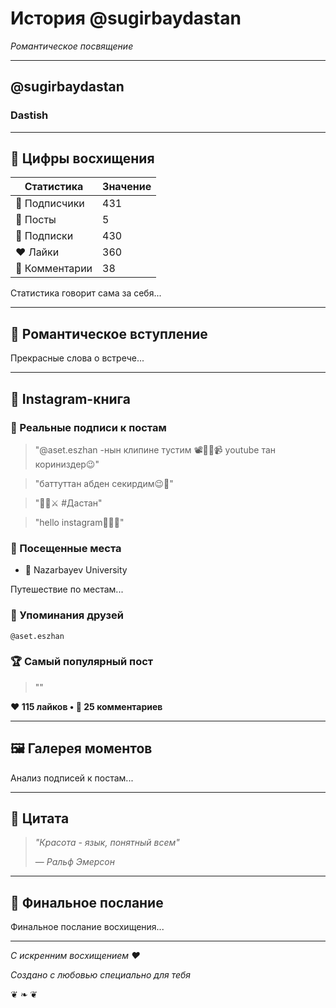 
# История @sugirbaydastan

*Романтическое посвящение*

---

## @sugirbaydastan
### Dastish


---

## 🎯 Цифры восхищения

| Статистика | Значение |
|------------|----------|
| 👥 Подписчики | 431 |
| 📱 Посты | 5 |
| 👥 Подписки | 430 |
| ❤️ Лайки | 360 |
| 💬 Комментарии | 38 |



Статистика говорит сама за себя...

---

## 💫 Романтическое вступление

Прекрасные слова о встрече...

---

## 📱 Instagram-книга

### 📝 Реальные подписи к постам

> "@aset.eszhan -нын клипине тустим 📽📸🎥📹 youtube тан кориниздер😉"

> "баттуттан абден секирдим😉💫"

> "👦🏻⚔️ #Дастан"

> "hello instagram🙋🏻‍♂️"





### 📍 Посещенные места

- 📍 Nazarbayev University

Путешествие по местам...

### 👥 Упоминания друзей

`@aset.eszhan`


### 🏆 Самый популярный пост

> ""

**❤️ 115 лайков • 💬 25 комментариев**


---

## 🖼️ Галерея моментов

Анализ подписей к постам...

---

## 🌟 Цитата

> *"Красота - язык, понятный всем"*
> 
> — *Ральф Эмерсон*

---

## 💝 Финальное послание

Финальное послание восхищения...

---

*С искренним восхищением ❤*

*Создано с любовью специально для тебя*

❦ ❧ ❦
